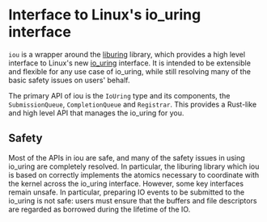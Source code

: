 # Interface to Linux's io_uring interface

`iou` is a wrapper around the [liburing][liburing] library, which provides a
high level interface to Linux's new [io_uring][io_uring] interface. It is
intended to be extensible and flexible for any use case of io_uring, while
still resolving many of the basic safety issues on users' behalf.

The primary API of iou is the `IoUring` type and its components, the
`SubmissionQueue`, `CompletionQueue` and `Registrar`. This provides a Rust-like
and high level API that manages the io_uring for you.

## Safety

Most of the APIs in iou are safe, and many of the safety issues in using
io_uring are completely resolved. In particular, the liburing library which iou
is based on correctly implements the atomics necessary to coordinate with the
kernel across the io_uring interface. However, some key interfaces remain
unsafe. In particular, preparing IO events to be submitted to the io_uring is
not safe: users must ensure that the buffers and file descriptors are regarded
as borrowed during the lifetime of the IO.

[io_uring]: http://kernel.dk/io_uring.pdf
[liburing]: http://git.kernel.dk/cgit/liburing/
